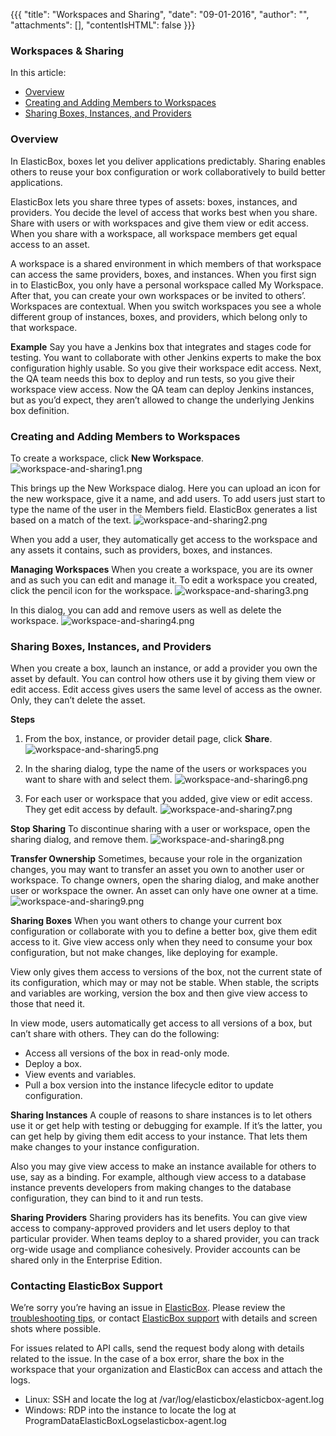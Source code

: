 {{{
"title": "Workspaces and Sharing",
"date": "09-01-2016",
"author": "",
"attachments": [],
"contentIsHTML": false
}}}

### Workspaces & Sharing
In this article:
* [Overview](https://www.ctl.io/knowledge-base/ElasticBox/workspaces-and-collaboration/#overview)
* [Creating and Adding Members to Workspaces](https://www.ctl.io/knowledge-base/ElasticBox/workspaces-and-collaboration/#creating-and-adding-members-to-workspaces)
* [Sharing Boxes, Instances, and Providers](https://www.ctl.io/knowledge-base/ElasticBox/workspaces-and-collaboration/#sharing-boxes-instances-and-providers)

### Overview
In ElasticBox, boxes let you deliver applications predictably. Sharing enables others to reuse your box configuration or work collaboratively to build better applications.

ElasticBox lets you share three types of assets: boxes, instances, and providers. You decide the level of access that works best when you share. Share with users or with workspaces and give them view or edit access. When you share with a workspace, all workspace members get equal access to an asset.

A workspace is a shared environment in which members of that workspace can access the same providers, boxes, and instances. When you first sign in to ElasticBox, you only have a personal workspace called My Workspace. After that, you can create your own workspaces or be invited to others’. Workspaces are contextual. When you switch workspaces you see a whole different group of instances, boxes, and providers, which belong only to that workspace.

**Example**
Say you have a Jenkins box that integrates and stages code for testing. You want to collaborate with other Jenkins experts to make the box configuration highly usable. So you give their workspace edit access. Next, the QA team needs this box to deploy and run tests, so you give their workspace view access. Now the QA team can deploy Jenkins instances, but as you’d expect, they aren’t allowed to change the underlying Jenkins box definition.

### Creating and Adding Members to Workspaces
To create a workspace, click **New Workspace**.
![workspace-and-sharing1.png](../images/ElasticBox/workspace-and-sharing1.png)

This brings up the New Workspace dialog. Here you can upload an icon for the new workspace, give it a name, and add users. To add users just start to type the name of the user in the Members field. ElasticBox generates a list based on a match of the text.
![workspace-and-sharing2.png](../images/ElasticBox/workspace-and-sharing2.png)

When you add a user, they automatically get access to the workspace and any assets it contains, such as providers, boxes, and instances.

**Managing Workspaces**
When you create a workspace, you are its owner and as such you can edit and manage it.
To edit a workspace you created, click the pencil icon for the workspace.
![workspace-and-sharing3.png](../images/ElasticBox/workspace-and-sharing3.png)

In this dialog, you can add and remove users as well as delete the workspace.
![workspace-and-sharing4.png](../images/ElasticBox/workspace-and-sharing4.png)

### Sharing Boxes, Instances, and Providers
When you create a box, launch an instance, or add a provider you own the asset by default. You can control how others use it by giving them view or edit access. Edit access gives users the same level of access as the owner. Only, they can’t delete the asset.

**Steps**
1. From the box, instance, or provider detail page, click **Share**.
   ![workspace-and-sharing5.png](../images/ElasticBox/workspace-and-sharing5.png)

2. In the sharing dialog, type the name of the users or workspaces you want to share with and select them.
   ![workspace-and-sharing6.png](../images/ElasticBox/workspace-and-sharing6.png)

3. For each user or workspace that you added, give view or edit access. They get edit access by default.
   ![workspace-and-sharing7.png](../images/ElasticBox/workspace-and-sharing7.png)

**Stop Sharing**
To discontinue sharing with a user or workspace, open the sharing dialog, and remove them.
![workspace-and-sharing8.png](../images/ElasticBox/workspace-and-sharing8.png)

**Transfer Ownership**
Sometimes, because your role in the organization changes, you may want to transfer an asset you own to another user or workspace. To change owners, open the sharing dialog, and make another user or workspace the owner. An asset can only have one owner at a time.
![workspace-and-sharing9.png](../images/ElasticBox/workspace-and-sharing9.png)

**Sharing Boxes**
When you want others to change your current box configuration or collaborate with you to define a better box, give them edit access to it. Give view access only when they need to consume your box configuration, but not make changes, like deploying for example.

View only gives them access to versions of the box, not the current state of its configuration, which may or may not be stable. When stable, the scripts and variables are working, version the box and then give view access to those that need it.

In view mode, users automatically get access to all versions of a box, but can’t share with others. They can do the following:

* Access all versions of the box in read-only mode.
* Deploy a box.
* View events and variables.
* Pull a box version into the instance lifecycle editor to update configuration.

**Sharing Instances**
A couple of reasons to share instances is to let others use it or get help with testing or debugging for example. If it’s the latter, you can get help by giving them edit access to your instance. That lets them make changes to your instance configuration.

Also you may give view access to make an instance available for others to use, say as a binding. For example, although view access to a database instance prevents developers from making changes to the database configuration, they can bind to it and run tests.

**Sharing Providers**
Sharing providers has its benefits. You can give view access to company-approved providers and let users deploy to that particular provider. When teams deploy to a shared provider, you can track org-wide usage and compliance cohesively. Provider accounts can be shared only in the Enterprise Edition.

### Contacting ElasticBox Support
We’re sorry you’re having an issue in [ElasticBox](https://www.ctl.io/elasticbox/). Please review the [troubleshooting tips](https://elasticbox.com/documentation/troubleshooting/troubleshooting-tips/), or contact [ElasticBox support](mailto:support@elasticbox.com) with details and screen shots where possible.

For issues related to API calls, send the request body along with details related to the issue. In the case of a box error, share the box in the workspace that your organization and ElasticBox can access and attach the logs.
* Linux: SSH and locate the log at /var/log/elasticbox/elasticbox-agent.log
* Windows: RDP into the instance to locate the log at ProgramDataElasticBoxLogselasticbox-agent.log
